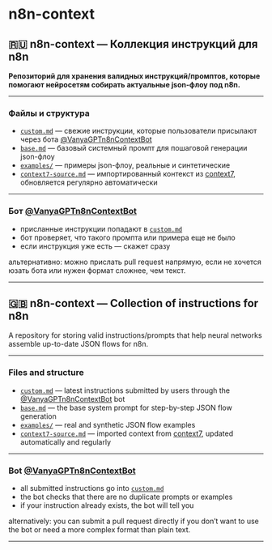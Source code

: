 # n8n-context

## 🇷🇺 n8n-context — Коллекция инструкций для n8n

**Репозиторий для хранения валидных инструкций/промптов, которые помогают нейросетям собирать актуальные json-флоу под n8n.**

---

### Файлы и структура

* [`custom.md`](https://github.com/VanyaGPT/n8n-context/blob/main/custom.md) — свежие инструкции, которые пользователи присылают через бота [@VanyaGPTn8nContextBot](https://t.me/VanyaGPTn8nContextBot)
* [`base.md`](https://github.com/VanyaGPT/n8n-context/blob/main/base.md) — базовый системный промпт для пошаговой генерации json-флоу
* [`examples/`](https://github.com/VanyaGPT/n8n-context/tree/main/examples) — примеры json-флоу, реальные и синтетические
* [`context7-source.md`](https://github.com/VanyaGPT/n8n-context/blob/main/context7-source.md) — импортированный контекст из [context7](https://context7.com/n8n-io/n8n-docs?tokens=87961), обновляется регулярно автоматически

---

### Бот [@VanyaGPTn8nContextBot](https://t.me/VanyaGPTn8nContextBot)

* присланные инструкции попадают в [`custom.md`](https://github.com/VanyaGPT/n8n-context/blob/main/custom.md) 
* бот проверяет, что такого промпта или примера еще не было
* если инструкция уже есть — скажет сразу

альтернативно: можно прислать pull request напрямую, если не хочется юзать бота или нужен формат сложнее, чем текст.

---

## 🇬🇧 n8n-context — Collection of instructions for n8n

A repository for storing valid instructions/prompts that help neural networks assemble up-to-date JSON flows for n8n.

---

### Files and structure

* [`custom.md`](https://github.com/VanyaGPT/n8n-context/blob/main/custom.md) — latest instructions submitted by users through the [@VanyaGPTn8nContextBot](https://t.me/VanyaGPTn8nContextBot) bot
* [`base.md`](https://github.com/VanyaGPT/n8n-context/blob/main/base.md) — the base system prompt for step-by-step JSON flow generation
* [`examples/`](https://github.com/VanyaGPT/n8n-context/tree/main/examples) — real and synthetic JSON flow examples
* [`context7-source.md`](https://github.com/VanyaGPT/n8n-context/blob/main/context7-source.md) — imported context from [context7](https://context7.com/n8n-io/n8n-docs?tokens=87961), updated automatically and regularly

---

### Bot [@VanyaGPTn8nContextBot](https://t.me/VanyaGPTn8nContextBot)

* all submitted instructions go into [`custom.md`](https://github.com/VanyaGPT/n8n-context/blob/main/custom.md)
* the bot checks that there are no duplicate prompts or examples
* if your instruction already exists, the bot will tell you

alternatively: you can submit a pull request directly if you don’t want to use the bot or need a more complex format than plain text.

---
